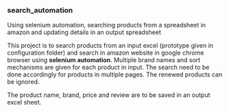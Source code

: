 ### search_automation
Using selenium automation, searching products from a spreadsheet in amazon and updating details in  an output spreadsheet

This project is to search products from an input excel (prototype given in configuration folder) and search in amazon website in google chrome browser using **selenium automation**. Multiple brand names  and sort mechanisms are given for each product in input. The search need to be done accordingly for products in multiple pages. The renewed products can be ignored.

The product name, brand, price and review are to be saved in an output excel sheet.

